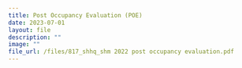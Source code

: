 ```yaml
---
title: Post Occupancy Evaluation (POE)
date: 2023-07-01
layout: file
description: ""
image: ""
file_url: /files/817_shhq_shm 2022 post occupancy evaluation.pdf
---
```

